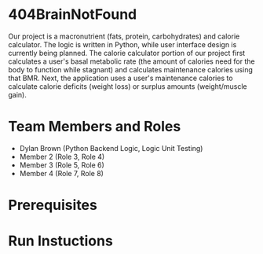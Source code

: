 # 404BrainNotFound

Our project is a macronutrient (fats, protein, carbohydrates) and calorie calculator. The logic is written in Python, while user interface design is currently being planned. The calorie calculator portion of our project first calculates a user's basal metabolic rate (the amount of calories need for the body to function while stagnant) and calculates maintenance calories using that BMR. Next, the application uses a user's maintenance calories to calculate calorie deficits (weight loss) or surplus amounts (weight/muscle gain). 

# Team Members and Roles

* Dylan Brown (Python Backend Logic, Logic Unit Testing)
* Member 2 (Role 3, Role 4)
* Member 3 (Role 5, Role 6)
* Member 4 (Role 7, Role 8)

# Prerequisites

# Run Instuctions
